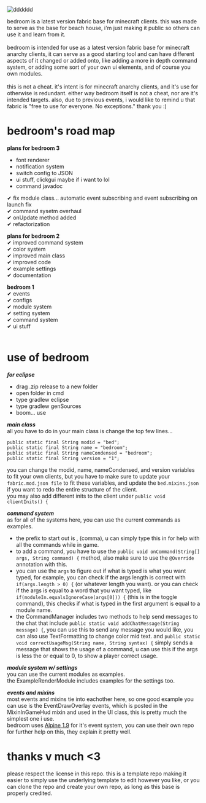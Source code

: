 ![dddddd](https://user-images.githubusercontent.com/69589624/109410126-1623c480-7966-11eb-9bd4-56984a88a6aa.PNG)
                                                                 
bedroom is a latest version fabric base for minecraft clients. this was made to serve as the base for beach house, i'm just making it public so others can use it and learn from it.<br>
<br>
bedroom is intended for use as a latest version fabric base for minecraft anarchy clients, it can serve as a good starting tool and can have different aspects of it changed or added onto, like adding a more in depth command system, or adding some sort of your own ui elements, and of course you own modules.
<br>
<br> this is not a cheat. it's intent is for minecraft anarchy clients, and it's use for otherwise is redundant. either way bedroom itself is not a cheat, nor are it's intended targets. also, due to previous events, i would like to remind u that fabric is "free to use for everyone. No exceptions." thank you :)
<br>
# bedroom's road map
**plans for bedroom 3**
- font renderer 
- notification system 
- switch config to JSON 
- ui stuff, clickgui maybe if i want to lol 
- command javadoc <br>

✔ fix module class... automatic event subscribing and event subscribing on launch fix <br>
✔ command sysetm overhaul <br>
✔ onUpdate method added <br>
✔ refactorization <br>

**plans for bedroom 2** <br>
✔ improved command system <br>
✔ color system <br>
✔ improved main class <br>
✔ improved code <br>
✔ example settings <br>
✔ documentation <br>

**bedroom 1** <br>
✔ events <br>
✔ configs <br>
✔ module system <br>
✔ setting system <br>
✔ command system <br>
✔ ui stuff <br>
<br>
# use of bedroom
***for eclipse*** <br>
- drag .zip release to a new folder
- open folder in cmd
- type gradlew eclipse
- type gradlew genSources
- boom... use

***main class*** <br>
all you have to do in your main class is change the top few lines...
```
public static final String modid = "bed";
public static final String name = "bedroom";
public static final String nameCondensed = "bedroom";
public static final String version = "1";
  ```
you can change the modid, name, nameCondensed, and version variables to fit your own clients, but you have to make sure to update your `fabric.mod.json file` to fit these variables, and update the `bed.mixins.json` if you want to redo the entire structure of the client.<br>
you may also add different inits to the client under `public void clientInits() {` <br>

***command system*** <br>
as for all of the systems here, you can use the current commands as examples. <br>
- the prefix to start out is , (comma), u can simply type this in for help with all the commands while in game. <br>
- to add a command, you have to use the `public void onCommand(String[] args, String command) {` method, also make sure to use the `@Override` annotation with this.
- you can use the `args` to figure out if what is typed is what you want typed, for example, you can check if the args length is correct with `if(args.length > 0) {` (or whatever length you want). or you can check if the args is equal to a word that you want typed, like `if(moduleIn.equalsIgnoreCase(args[0])) {` (this is in the toggle command), this checks if what is typed in the first argument is equal to a module name.
- the CommandManager includes two methods to help send messages to the chat that include `public static void addChatMessage(String message) {`, you can use this to send any message you would like, you can also use TextFormatting to change color mid text. and `public static void correctUsageMsg(String name, String syntax) {` simply sends a message that shows the usage of a command, u can use this if the args is less the or equal to 0, to show a player correct usage.

***module system w/ settings*** <br>
you can use the current modules as examples. <br>
the ExampleRenderModule includes examples for the settings too. <br>

***events and mixins*** <br>
most events and mixins tie into eachother here, so one good example you can use is the EventDrawOverlay events, which is posted in the MixinInGameHud mixin and used in the UI class, this is pretty much the simplest one i use. <br>
bedroom uses [Alpine 1.9](https://github.com/ZeroMemes/Alpine) for it's event system, you can use their own repo for further help on this, they explain it pretty well.

# thanks v much <3
please respect the license in this repo. this is a template repo making it easier to simply use the underlying template to edit however you like, or you can clone the repo and create your own repo, as long as this base is properly credited. 
